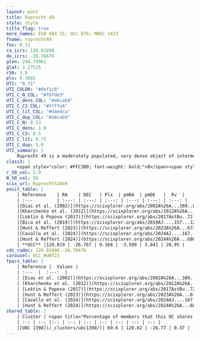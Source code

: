 ```yaml
---
layout: post
title: Ruprecht 49
style: style
title_flag: true
more_names: ESO 494 15; OCL 676; MWSC 1423
fname: ruprecht49
fov: 0.13
ra_icrs: 120.81898
de_icrs: -26.76676
glon: 244.70961
glat: 2.27515
r50: 3.9
plx: 0.3682
UTI: "0.71"
UTI_COLOR: "#def1cb"
UTI_C_N_COL: "#fbfde3"
UTI_C_dens_COL: "#a6cab9"
UTI_C_C3_COL: "#ffffe8"
UTI_C_lit_COL: "#d4edca"
UTI_C_dup_COL: "#a6cab9"
UTI_C_N: 0.53
UTI_C_dens: 1.0
UTI_C_C3: 0.5
UTI_C_lit: 0.75
UTI_C_dup: 1.0
UTI_summary: |
    Ruprecht 49 is a moderately populated, very dense object of intermediate C3 quality. It is well-studied in the literature. This object shares a significant percentage of members with a later reported entry.
class3: |
    <span style="color: #FFC300; font-weight: bold;">B</span><span style="color: #FFC300; font-weight: bold;">B</span>
r_50_val: 3.9
N_50_val: 56
scix_url: Ruprecht%2049
posit_table: |
    | Reference    | RA    | DEC   | Plx  | pmRA  | pmDE   |  Rv  |
    | :---         | :---: | :---: | :---: | :---: | :---: | :---: |
    |[Dias et al. (2002)](https://scixplorer.org/abs/2002A%26A...389..871D) | 120.812 | -26.767 | -- | -4.74 | 1.01 | -- |
    |[Kharchenko et al. (2012)](https://scixplorer.org/abs/2012A%26A...543A.156K) | 120.805 | -26.77 | -- | -4.96 | 0.96 | -- |
    |[Loktin & Popova (2017)](https://scixplorer.org/abs/2017AstBu..72..257L) | 120.81 | -26.767 | -- | -4.74 | 1.01 | -- |
    |[Bica et al. (2019)](https://scixplorer.org/abs/2019AJ....157...12B) | 120.807 | -26.775 | -- | -- | -- | -- |
    |[Hunt & Reffert (2023)](https://scixplorer.org/abs/2023A%26A...673A.114H) | 120.812 | -26.766 | 0.369 | -3.487 | 3.835 | 23.994 |
    |[Cavallo et al. (2024)](https://scixplorer.org/abs/2024AJ....167...12C) | 120.819 | -26.796 | 0.373 | -- | -- | -- |
    |[Hunt & Reffert (2024)](https://scixplorer.org/abs/2024A%26A...686A..42H) | 120.812 | -26.766 | 0.369 | -3.487 | 3.835 | 23.994 |
    | **UCC** |120.819 | -26.767 | 0.368 | -3.509 | 3.841 | 28.95 | 
cds_radec: 120.81898,-26.76676
carousel: UCC_HUNT23
fpars_table: |
    | Reference |  Values |
    | :---  |  :---:  |
    | [Dias et al. (2002)](https://scixplorer.org/abs/2002A%26A...389..871D) | `E(B-V)=0.259, Dist=1823.0, Age=7.93` |
    | [Kharchenko et al. (2012)](https://scixplorer.org/abs/2012A%26A...543A.156K) | `e_bv=0.271, distance=1748, log_age=8.22` |
    | [Loktin & Popova (2017)](https://scixplorer.org/abs/2017AstBu..72..257L) | `E(B-V)=0.259, Dmod=11.304, logt=7.93` |
    | [Hunt & Reffert (2023)](https://scixplorer.org/abs/2023A%26A...673A.114H) | `AV50=0.629, diffAV50=2.05, MOD50=11.869, logAge50=8.676` |
    | [Cavallo et al. (2024)](https://scixplorer.org/abs/2024AJ....167...12C) | `AV50=1.32, dMod50=12.16, logAge50=8.21, [Fe/H]50=-0.08` |
    | [Hunt & Reffert (2024)](https://scixplorer.org/abs/2024A%26A...686A..42H) | `MassJ=297.834` |
shared_table: |
    | Cluster | <span title="Percentage of members that this OC shares with the ones listed">%</span>   | RA   | DEC   | Plx   | pmRA  | pmDE  | Rv | UTI |
    | :-: | :-: |:-: | :-: | :-: | :-: | :-: | :-: | :-: |
    |[UBC 1398](/_clusters/ubc1398/)| 69.6 | 120.82 | -26.77 | 0.37 | -3.51 | 3.85 | 28.95 |0.0 |
---
```

